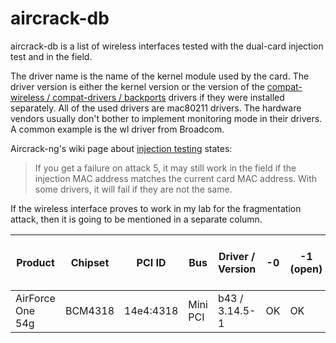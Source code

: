 # aircrack-db

aircrack-db is a list of wireless interfaces tested with the dual-card injection test and in the field.

The driver name is the name of the kernel module used by the card. The driver version is either the kernel version or the version of the [compat-wireless / compat-drivers / backports](https://backports.wiki.kernel.org/index.php/Main_Page) drivers if they were installed separately. All of the used drivers are mac80211 drivers. The hardware vendors usually don't bother to implement monitoring mode in their drivers. A common example is the wl driver from Broadcom.

Aircrack-ng's wiki page about [injection testing](http://www.aircrack-ng.org/doku.php?id=injection_test) states:

> If you get a failure on attack 5, it may still work in the field if the injection MAC address matches the current card MAC address. With some drivers, it will fail if they are not the same.

If the wireless interface proves to work in my lab for the fragmentation attack, then it is going to be mentioned in a separate column.

Product | Chipset | PCI ID | Bus | Driver / Version | -0 | -1 (open) | -1 (psk) | -2/-3/-4/-6 | -5/-7 | -5 in the field
---|---|---|---|---|---|---|---|---|---|---
AirForce One 54g | BCM4318 | 14e4:4318 | Mini PCI | b43 / 3.14.5-1 | OK | OK | OK | OK | OK | Yes
